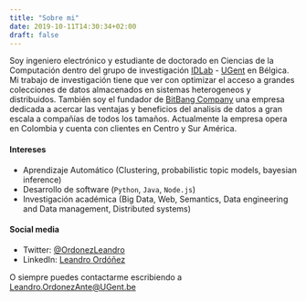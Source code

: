 ```yaml
---
title: "Sobre mi"
date: 2019-10-11T14:30:34+02:00
draft: false
---
```


Soy ingeniero electrónico y estudiante de doctorado en Ciencias de la Computación dentro del grupo de investigación [IDLab](https://idlab.technology/) - [UGent](https://www.ugent.be/) en Bélgica. Mi trabajo de investigación tiene que ver con optimizar el acceso a grandes colecciones de datos almacenados en sistemas heterogeneos y distribuidos. También soy el fundador de [BitBang Company](https://thebitbang.company) una empresa dedicada a acercar las ventajas y beneficios del analisis de datos a gran escala a compañías de todos los tamaños. Actualmente la empresa opera en Colombia y cuenta con clientes en Centro y Sur América.

#### Intereses

* Aprendizaje Automático (Clustering, probabilistic topic models, bayesian inference)
* Desarrollo de software (`Python`, `Java`, `Node.js`)
* Investigación académica (Big Data, Web, Semantics, Data engineering and Data management, Distributed systems)

#### Social media

* Twitter: [@OrdonezLeandro](http://twitter.com/OrdonezLeandro)
* LinkedIn: [Leandro Ordóñez](https://www.linkedin.com/in/leandroordonez)

O siempre puedes contactarme escribiendo a [Leandro.OrdonezAnte@UGent.be](mailto:leandro.ordonezante@ugent.be)